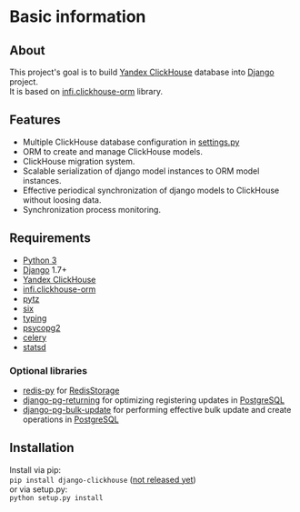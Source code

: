 # Basic information
## About
This project's goal is to build [Yandex ClickHouse](https://clickhouse.yandex/) database into [Django](https://www.djangoproject.com/) project.  
It is based on [infi.clickhouse-orm](https://github.com/Infinidat/infi.clickhouse_orm) library.  

## Features
* Multiple ClickHouse database configuration in [settings.py](https://docs.djangoproject.com/en/2.1/ref/settings/)
* ORM to create and manage ClickHouse models.
* ClickHouse migration system.
* Scalable serialization of django model instances to ORM model instances.
* Effective periodical synchronization of django models to ClickHouse without loosing data.
* Synchronization process monitoring.

## Requirements
* [Python 3](https://www.python.org/downloads/)
* [Django](https://docs.djangoproject.com/) 1.7+
* [Yandex ClickHouse](https://clickhouse.yandex/)
* [infi.clickhouse-orm](https://github.com/Infinidat/infi.clickhouse_orm)
* [pytz](https://pypi.org/project/pytz/)
* [six](https://pypi.org/project/six/)
* [typing](https://pypi.org/project/typing/)
* [psycopg2](https://www.psycopg.org/)
* [celery](http://www.celeryproject.org/)
* [statsd](https://pypi.org/project/statsd/)

### Optional libraries
* [redis-py](https://redis-py.readthedocs.io/en/latest/) for [RedisStorage](storages.md#redisstorage)
* [django-pg-returning](https://github.com/M1hacka/django-pg-returning) 
  for optimizing registering updates in [PostgreSQL](https://www.postgresql.org/)
* [django-pg-bulk-update](https://github.com/M1hacka/django-pg-bulk-update)
  for performing effective bulk update and create operations in [PostgreSQL](https://www.postgresql.org/)

## Installation
Install via pip:  
`pip install django-clickhouse` ([not released yet](https://github.com/carrotquest/django-clickhouse/issues/3))    
or via setup.py:  
`python setup.py install`
